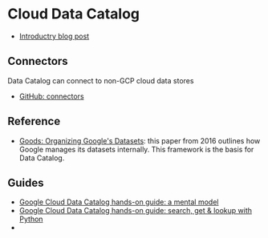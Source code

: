 # Cloud Data Catalog

- [Introductry blog post](https://cloud.google.com/blog/products/data-analytics/data-catalog-metadata-management-now-generally-available)

## Connectors
Data Catalog can connect to non-GCP cloud data stores

- [GitHub: connectors](https://github.com/GoogleCloudPlatform/datacatalog-connectors)

## Reference
- [Goods: Organizing Google's Datasets](https://static.googleusercontent.com/media/research.google.com/en//pubs/archive/45390.pdf): this paper from 2016 outlines how Google manages its datasets internally. This framework is the basis for Data Catalog.

## Guides
- [Google Cloud Data Catalog hands-on guide: a mental model](https://medium.com/google-cloud/data-catalog-hands-on-guide-a-mental-model-dae7f6dd49e)
- [Google Cloud Data Catalog hands-on guide: search, get & lookup with Python](https://medium.com/google-cloud/data-catalog-hands-on-guide-search-get-lookup-with-python-82d99bfb4056)
- []()

